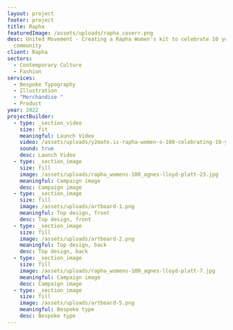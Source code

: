 ```yaml
---
layout: project
footer: project
title: Rapha
featuredImage: /assets/uploads/rapha_coverr.png
desc: United Movement - Creating a Rapha Women's kit to celebrate 10 years of
  community
client: Rapha
sectors:
  - Contemporary Culture
  - Fashion
services:
  - Bespoke Typography
  - Illustration
  - "Merchandise "
  - Product
year: 2022
projectBuilder:
  - type: _section_video
    size: fit
    meaningful: Launch Video
    video: /assets/uploads/y2mate.is-rapha-women-s-100-celebrating-10-years-wu1tniirhlw-1080p-1655515920055-1-.mp4
    sound: true
    desc: Launch Video
  - type: _section_image
    size: fill
    image: /assets/uploads/rapha_womens-100_agnes-lloyd-platt-23.jpg
    meaningful: Campaign image
    desc: Campaign image
  - type: _section_image
    size: fill
    image: /assets/uploads/artboard-1.png
    meaningful: Top design, front
    desc: Top design, front
  - type: _section_image
    size: fill
    image: /assets/uploads/artboard-2.png
    meaningful: Top design, back
    desc: Top design, back
  - type: _section_image
    size: fill
    image: /assets/uploads/rapha_womens-100_agnes-lloyd-platt-7.jpg
    meaningful: Campaign image
    desc: Campaign image
  - type: _section_image
    size: fill
    image: /assets/uploads/artboard-5.png
    meaningful: Bespoke type
    desc: Bespoke type
---
```

